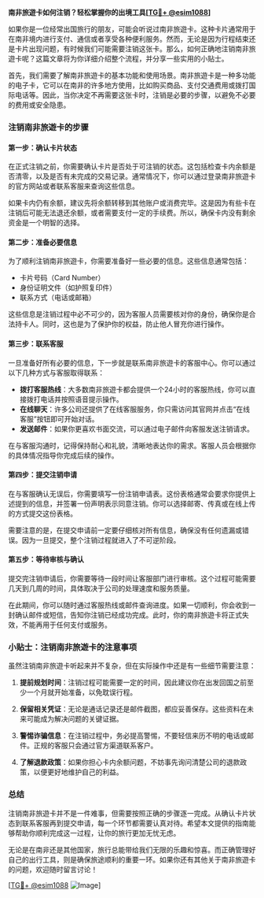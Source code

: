 **南非旅遊卡如何注销？轻松掌握你的出境工具[[TG💪+ @esim1088](https://t.me/s/esim1088)]**

如果你是一位经常出国旅行的朋友，可能会听说过南非旅遊卡。这种卡片通常用于在南非境内进行支付、通信或者享受各种便利服务。然而，无论是因为行程结束还是卡片出现问题，有时候我们可能需要注销这张卡。那么，如何正确地注销南非旅遊卡呢？这篇文章将为你详细介绍整个流程，并分享一些实用的小贴士。

首先，我们需要了解南非旅遊卡的基本功能和使用场景。南非旅遊卡是一种多功能的电子卡，它可以在南非的许多地方使用，比如购买商品、支付交通费用或拨打国际电话等。因此，当你决定不再需要这张卡时，注销是必要的步骤，以避免不必要的费用或安全隐患。

### 注销南非旅遊卡的步骤

#### 第一步：确认卡片状态
在正式注销之前，你需要确认卡片是否处于可注销的状态。这包括检查卡内余额是否清零，以及是否有未完成的交易记录。通常情况下，你可以通过登录南非旅遊卡的官方网站或者联系客服来查询这些信息。

如果卡内仍有余额，建议先将余额转移到其他账户或消费完毕。这是因为有些卡在注销后可能无法退还余额，或者需要支付一定的手续费。所以，确保卡内没有剩余资金是一个明智的选择。

#### 第二步：准备必要信息
为了顺利注销南非旅遊卡，你需要准备好一些必要的信息。这些信息通常包括：
- 卡片号码（Card Number）
- 身份证明文件（如护照复印件）
- 联系方式（电话或邮箱）

这些信息是注销过程中必不可少的，因为客服人员需要核对你的身份，确保你是合法持卡人。同时，这也是为了保护你的权益，防止他人冒充你进行操作。

#### 第三步：联系客服
一旦准备好所有必要的信息，下一步就是联系南非旅遊卡的客服中心。你可以通过以下几种方式与客服取得联系：
- **拨打客服热线**：大多数南非旅遊卡都会提供一个24小时的客服热线，你可以直接拨打电话并按照语音提示操作。
- **在线聊天**：许多公司还提供了在线客服服务，你只需访问其官网并点击“在线客服”按钮即可开始对话。
- **发送邮件**：如果你更喜欢书面交流，可以通过电子邮件向客服发送注销请求。

在与客服沟通时，记得保持耐心和礼貌，清晰地表达你的需求。客服人员会根据你的具体情况指导你完成后续的操作。

#### 第四步：提交注销申请
在与客服确认无误后，你需要填写一份注销申请表。这份表格通常会要求你提供上述提到的信息，并签署一份声明表示同意注销。你可以选择邮寄、传真或在线上传的方式提交这份表格。

需要注意的是，在提交申请前一定要仔细核对所有信息，确保没有任何遗漏或错误。因为一旦提交，整个注销过程就进入了不可逆阶段。

#### 第五步：等待审核与确认
提交完注销申请后，你需要等待一段时间让客服部门进行审核。这个过程可能需要几天到几周的时间，具体取决于公司的处理速度和服务质量。

在此期间，你可以随时通过客服热线或邮件查询进度。如果一切顺利，你会收到一封确认邮件或短信，告知你注销已经成功完成。此时，你的南非旅遊卡将正式失效，不能再用于任何支付或服务。

### 小贴士：注销南非旅遊卡的注意事项

虽然注销南非旅遊卡听起来并不复杂，但在实际操作中还是有一些细节需要注意：

1. **提前规划时间**：注销过程可能需要一定的时间，因此建议你在出发回国之前至少一个月就开始准备，以免耽误行程。
   
2. **保留相关凭证**：无论是通话记录还是邮件截图，都应妥善保存。这些资料在未来可能成为解决问题的关键证据。

3. **警惕诈骗信息**：在注销过程中，务必提高警惕，不要轻信来历不明的电话或邮件。正规的客服只会通过官方渠道联系客户。

4. **了解退款政策**：如果你担心卡内余额问题，不妨事先询问清楚公司的退款政策，以便更好地维护自己的利益。

### 总结

注销南非旅遊卡并不是一件难事，但需要按照正确的步骤逐一完成。从确认卡片状态到联系客服再到提交申请，每一个环节都需要认真对待。希望本文提供的指南能够帮助你顺利完成这一过程，让你的旅行更加无忧无虑。

无论是在南非还是其他国家，旅行总能带给我们无限的乐趣和惊喜。而正确管理好自己的出行工具，则是确保旅途顺利的重要一环。如果你还有其他关于南非旅遊卡的问题，欢迎随时留言讨论！

[[TG💪+ @esim1088](https://t.me/s/esim1088) ![Image](https://i.postimg.cc/4NQfJmqS/Snipaste-2025-05-13-00-14-12.png)]